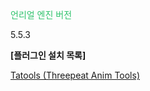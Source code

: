 
<font color="#2DC26B">언리얼 엔진 버전</font>

5.5.3

**[플러그인 설치 목록]**

[Tatools (Threepeat Anim Tools)](https://www.fab.com/ko/listings/a5d3b60d-b886-4564-bf6d-15d46a8d27fe)